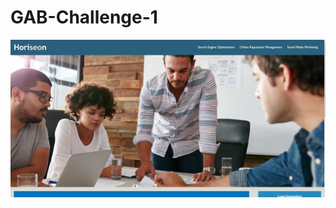 # GAB-Challenge-1
<!-- This is my first homework challenge -->

<!-- In this project I refactored the code of a webpage to make it easier to read and follow.
I added semantic html elements and consolidated the css selectors and properties to follow the semantic structure of the html.
I added comments to help easily identify the different sections of the page.
I broke and then fixed the links in the nav bar so they would navigate to the correct section of the webpage.
I added alt attributes to the image elements so they could be easily identified.
I added a concise title to the page -->

![Challenge 1](assets/images/Screenshot-of-challenge-1.png "My screenshot")
<a href="https://gabeab34.github.io/GAB-Challenge-1/" alt="my webpage">
